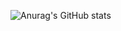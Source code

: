![Anurag's GitHub stats](https://github-readme-stats.vercel.app/api?username=hemingyang&show_icons=true&theme=radical)

